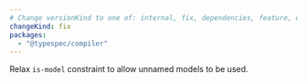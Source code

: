 ```yaml
---
# Change versionKind to one of: internal, fix, dependencies, feature, deprecation, breaking
changeKind: fix
packages:
  - "@typespec/compiler"
---
```


Relax `is-model` constraint to allow unnamed models to be used.
